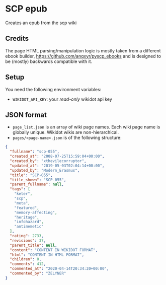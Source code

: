 # SCP epub

Creates an epub from the scp wiki

## Credits

The page HTML parsing/manipulation logic is mostly taken from a different ebook builder, https://github.com/anqxyr/pyscp_ebooks and is designed to be (mostly) backwards compatible with it.

## Setup

You need the following environment variables:

* `WIKIDOT_API_KEY`: your *read-only* wikidot api key

## JSON format

* `page_list.json` is an array of wiki page names. Each wiki page name is globally unique. Wikidot wikis are non-hierarchical.
* `pages/<page-name>.json` is of the following structure:

```json
{
  "fullname": "scp-055",
  "created_at": "2008-07-25T15:59:04+00:00",
  "created_by": "xthevilecorruptor",
  "updated_at": "2019-05-03T02:04:14+00:00",
  "updated_by": "Modern_Erasmus",
  "title": "SCP-055",
  "title_shown": "SCP-055",
  "parent_fullname": null,
  "tags": [
    "keter",
    "scp",
    "meta",
    "featured",
    "memory-affecting",
    "heritage",
    "infohazard",
    "antimemetic"
  ],
  "rating": 2733,
  "revisions": 37,
  "parent_title": null,
  "content": "CONTENT IN WIKIDOT FORMAT",
  "html": "CONTENT IN HTML FORMAT",
  "children": 0,
  "comments": 412,
  "commented_at": "2020-04-14T20:34:20+00:00",
  "commented_by": "ZELYNER"
}
```
